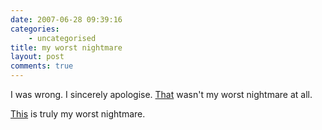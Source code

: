 ```yaml
---
date: 2007-06-28 09:39:16
categories:
    - uncategorised
title: my worst nightmare
layout: post
comments: true
---
```

I was wrong. I sincerely apologise.
[That](http://www.nbrightside.com/blog/2007/06/28/my-worst-nightmare/)
wasn't my worst nightmare at all.

[This](http://news.bbc.co.uk/1/hi/entertainment/6246448.stm) is truly my
worst nightmare.
